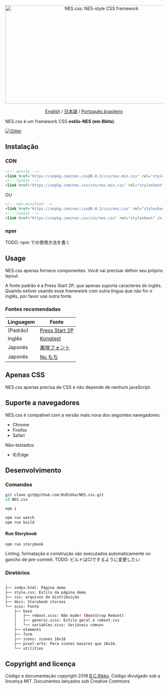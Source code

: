 <div align="center">
  <a href="https://bcrikko.github.io/NES.css/" target="_blank"><img src="https://user-images.githubusercontent.com/5305599/49061716-da649680-f254-11e8-9a89-d95a7407ec6a.png" alt="NES.css: NES-style  CSS framework" style="max-width:100%;" width="600" height="315"></a>

  <a href="README.md">English</a> / <a href="README-jp.md">日本語</a> / <a href="README-pt-br.md">Português brasileiro</a>
</div>

NES.css é um framework CSS **estilo-NES (em 8bits)**.


[![Gitter][gitter-badge]][gitter]

## Instalação

### CDN

```html
<!-- minify -->
<link href="https://unpkg.com/nes.css@0.0.2/css/nes.min.css" rel="stylesheet" />
<!-- latest -->
<link href="https://unpkg.com/nes.css/css/nes.min.css" rel="stylesheet" />
```

OU

```html
<!-- non-minified -->
<link href="https://unpkg.com/nes.css@0.0.2/css/nes.css" rel="stylesheet" />
<!-- latest -->
<link href="https://unpkg.com/nes.css/css/nes.css" rel="stylesheet" />
```

### npm

TODO: npm での使用方法を書く

## Usage

NES.css apenas fornece componentes. Você vai precisar definir seu próprio layout.

A fonte padrão é a Press Start 2P, que apenas suporta caracteres do inglês. Quando estiver usando esse framework com outra língua que não for o inglês, por favor use outra fonte.

### Fontes recomendadas

|Linguagem|Fonte|
|----|----|
|(Padrão)|[Press Start 2P](https://fonts.google.com/specimen/Press+Start+2P)|
|Inglês|[Kongtext](https://www.dafont.com/kongtext.font)|
|Japonês|[美咲フォント](http://www.geocities.jp/littlimi/misaki.htm)|
|Japonês|[Nu もち](http://kokagem.sakura.ne.jp/font/mochi/)|


## Apenas CSS

NES.css apenas precisa de CSS e não depende de nenhum javaScript.

## Suporte a navegadores

NES.css é compatível com a versão mais nova dos seguintes navegadores:
* Chrome
* Firefox
* Safari

Não-testados:
* IE/Edge


## Desenvolvimento

### Comandos
```sh
git clone git@github.com:BcRikko/NES.css.git
cd NES.css

npm i

npm run watch
npm run build
```

#### Run Storybook
```
npm run storybook
```


Linting, formatação e construção são executados automaticamente no gancho de pré-commit.
TODO: ビルドはCIでするように変更したい

### Diretórios
```sh
.
├── index.html: Página demo
├── style.css: Estilo da página demo
├── css: arquivos de distribuição
├── docs: Storybook stories
└── scss: Fonte
    ├── base
    │   ├── reboot.scss: Não mude! (Bootstrap Reboot)
    │   ├── generic.scss: Estilo geral e reboot.css
    │   └── variables.scss: Variáveis comuns
    ├── elements
    ├── form
    ├── icons: ícones 16x16
    ├── pixel-arts: Para ícones maiores que 16x16.
    └── utilities
```



## Copyright and licença

Código e documentação copyright 2018 [B.C.Rikko](https://github.com/BcRikko). Código divulgado sob a lincença MIT. Documentos lançados sob Creative Commons




[gitter]: https://gitter.im/nostalgic-css/Lobby
[gitter-badge]: https://img.shields.io/gitter/room/nostalgic-css/Lobby.svg

